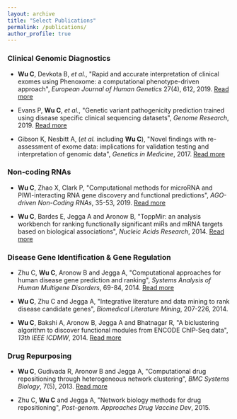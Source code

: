 ```yaml
---
layout: archive
title: "Select Publications"
permalink: /publications/
author_profile: true
---
```


### Clinical Genomic Diagnostics

- **Wu C**, Devkota B, *et al.*, "Rapid and accurate interpretation of clinical exomes using Phenoxome: a computational phenotype-driven approach", *European Journal of Human Genetics* 27(4), 612, 2019. [Read more](https://www.nature.com/articles/s41431-018-0328-7)

- Evans P, **Wu C**, *et al.*, "Genetic variant pathogenicity prediction trained using disease specific clinical sequencing datasets", *Genome Research*, 2019. [Read more](https://www.biorxiv.org/content/biorxiv/early/2018/05/30/334235.full.pdf)

- Gibson K, Nesbitt A, (*et al.* including **Wu C**), "Novel findings with re-assessment of exome data: implications for validation testing and interpretation of genomic data", *Genetics in Medicine*, 2017. [Read more](https://www.nature.com/articles/gim2017153)

### Non-coding RNAs

- **Wu C**, Zhao X, Clark P, "Computational methods for microRNA and PIWI-interacting RNA gene discovery and functional predictions", *AGO-driven Non-Coding RNAs*, 35-53, 2019. [Read more](https://www.sciencedirect.com/science/article/pii/B9780128156698000026)

- **Wu C**, Bardes E, Jegga A and Aronow B, "ToppMir: an analysis workbench for ranking functionally significant miRs and mRNA targets based on biological associations", *Nucleic Acids Research*, 2014. [Read more](https://academic.oup.com/nar/article/42/W1/W107/2437383)

### Disease Gene Identification & Gene Regulation

- Zhu C, **Wu C**, Aronow B and Jegga A, "Computational approaches for human disease gene prediction and ranking", *Systems Analysis of Human Multigene Disorders*, 69-84, 2014. [Read more](https://link.springer.com/chapter/10.1007/978-1-4614-8778-4_4)

- **Wu C**, Zhu C and Jegga A, "Integrative literature and data mining to rank disease candidate genes", *Biomedical Literature Mining*, 207-226, 2014.

- **Wu C**, Bakshi A, Aronow B, Jegga A and Bhatnagar R, "A biclustering algorithm to discover functional modules from ENCODE ChIP-Seq data", *13th IEEE ICDMW*, 2014. [Read more](https://ieeexplore.ieee.org/abstract/document/6753908)

### Drug Repurposing

- **Wu C**, Gudivada R, Aronow B and Jegga A, "Computational drug repositioning through heterogeneous network clustering", *BMC Systems Biology*, 7(5), 2013. [Read more](https://bmcsystbiol.biomedcentral.com/articles/10.1186/1752-0509-7-S5-S6)

- Zhu C, **Wu C** and Jegga A, "Network biology methods for drug repositioning", *Post-genom. Approaches Drug Vaccine Dev*, 2015.
